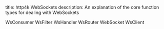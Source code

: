 title: http4k WebSockets
description: An explanation of the core function types for dealing with WebSockets

WsConsumer
WsFilter
WsHandler
WsRouter
WebSocket
WsClient

